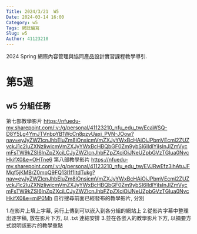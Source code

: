 ```yaml
---
Title: 2024/3/21  W5 
Date: 2024-03-14 16:00
Category: w5
Tags: 網誌編寫
Slug: w5
Author: 41123210
---
```


2024 Spring 網際內容管理與協同產品設計實習課程教學導引.

<!-- PELICAN_END_SUMMARY -->
# 第5週
## w5 分組任務
第七部教學影片
https://nfuedu-my.sharepoint.com/:v:/g/personal/41123210_nfu_edu_tw/EcaWSQ-D8Y5Lg4YmJTVnbpYB1WcCn8pzvUaxi_PVN-JOow?nav=eyJyZWZlcnJhbEluZm8iOnsicmVmZXJyYWxBcHAiOiJPbmVEcml2ZUZvckJ1c2luZXNzIiwicmVmZXJyYWxBcHBQbGF0Zm9ybSI6IldlYiIsInJlZmVycmFsTW9kZSI6InZpZXciLCJyZWZlcnJhbFZpZXciOiJNeUZpbGVzTGlua0NvcHkifX0&e=OHTne6
第八部教學影片
https://nfuedu-my.sharepoint.com/:v:/g/personal/41123210_nfu_edu_tw/EVJRwEfz3ihAtuJFMqf5jKMBrZ0mpQ9FQ13I1f1ItdTukg?nav=eyJyZWZlcnJhbEluZm8iOnsicmVmZXJyYWxBcHAiOiJPbmVEcml2ZUZvckJ1c2luZXNzIiwicmVmZXJyYWxBcHBQbGF0Zm9ybSI6IldlYiIsInJlZmVycmFsTW9kZSI6InZpZXciLCJyZWZlcnJhbFZpZXciOiJNeUZpbGVzTGlua0NvcHkifX0&e=miP0Mh
自行搜尋前面已經發布的教學影片, 分別

1.在影片上填上字幕, 另行上傳到可以嵌入到各分組的網站上
2.從影片字幕中整理出逐字稿, 放在影片下方, 以 .txt 連結安排
3.並在各嵌入的教學影片下方, 以摘要方式說明該影片的教學重點